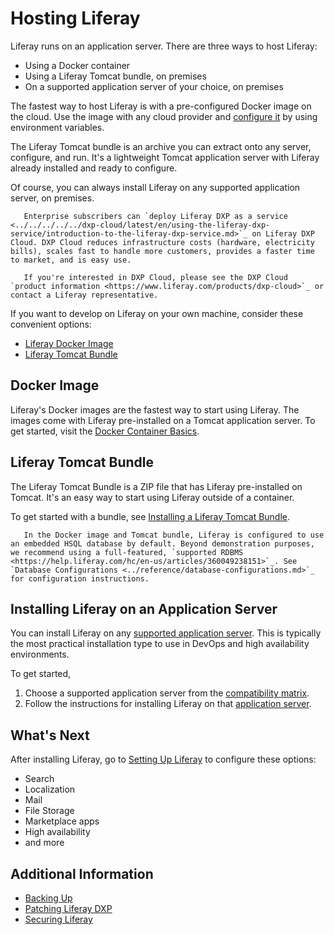 # Hosting Liferay

Liferay runs on an application server. There are three ways to host Liferay: 

- Using a Docker container
- Using a Liferay Tomcat bundle, on premises
- On a supported application server of your choice, on premises 

The fastest way to host Liferay is with a pre-configured Docker image on the cloud. Use the image with any cloud provider and [configure it](./using-liferay-docker-images/docker-container-basics.md) by using environment variables. 

The Liferay Tomcat bundle is an archive you can extract onto any server, configure, and run. It's a lightweight Tomcat application server with Liferay already installed and ready to configure. 

Of course, you can always install Liferay on any supported application server, on premises. 

```note::
   Enterprise subscribers can `deploy Liferay DXP as a service <../../../../../dxp-cloud/latest/en/using-the-liferay-dxp-service/introduction-to-the-liferay-dxp-service.md>`_ on Liferay DXP Cloud. DXP Cloud reduces infrastructure costs (hardware, electricity bills), scales fast to handle more customers, provides a faster time to market, and is easy use.

   If you're interested in DXP Cloud, please see the DXP Cloud `product information <https://www.liferay.com/products/dxp-cloud>`_ or contact a Liferay representative.
```

If you want to develop on Liferay on your own machine, consider these convenient options:

* [Liferay Docker Image](#docker-image)
* [Liferay Tomcat Bundle](#liferay-tomcat-bundle)

## Docker Image

Liferay's Docker images are the fastest way to start using Liferay. The images come with Liferay pre-installed on a Tomcat application server. To get started, visit the [Docker Container Basics](./using-liferay-docker-images/docker-container-basics.md).

## Liferay Tomcat Bundle

The Liferay Tomcat Bundle is a ZIP file that has Liferay pre-installed on Tomcat. It's an easy way to start using Liferay outside of a container.

To get started with a bundle, see [Installing a Liferay Tomcat Bundle](./installing-a-liferay-tomcat-bundle.md).

```warning::
   In the Docker image and Tomcat bundle, Liferay is configured to use an embedded HSQL database by default. Beyond demonstration purposes, we recommend using a full-featured, `supported RDBMS <https://help.liferay.com/hc/en-us/articles/360049238151>`_. See `Database Configurations <../reference/database-configurations.md>`_ for configuration instructions.
```
## Installing Liferay on an Application Server

You can install Liferay on any [supported application server](https://help.liferay.com/hc/en-us/articles/360049238151). This is typically the most practical installation type to use in DevOps and high availability environments.

To get started,

1. Choose a supported application server from the [compatibility matrix](https://help.liferay.com/hc/en-us/articles/360049238151).
1. Follow the instructions for installing Liferay on that [application server](./installing_liferay_on_an_application_server.html).


## What's Next 

After installing Liferay, go to [Setting Up Liferay](../setting_up_liferay.html) to configure these options:

* Search
* Localization
* Mail 
* File Storage
* Marketplace apps
* High availability
* and more

## Additional Information

* [Backing Up](../maintaining-a-liferay-dxp-installation/backing-up.md)
* [Patching Liferay DXP](../maintaining-a-liferay-dxp-installation/patching-liferay/patching-liferay.md)
* [Securing Liferay](../securing-liferay/securing-liferay.md)
